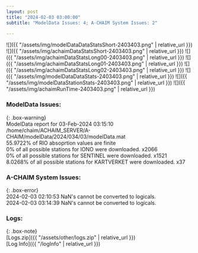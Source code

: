 ```yaml
---
layout: post
title: "2024-02-03 03:00:00"
subtitle: "ModelData Issues: 4; A-CHAIM System Issues: 2"

---
```


![]({{ "/assets/img/modelDataDataStatsShort-2403403.png" | relative_url }})
![]({{ "/assets/img/achaimDataStatsShort-2403403.png" | relative_url }})
![]({{ "/assets/img/achaimDataStatsLong00-2403403.png" | relative_url }})
![]({{ "/assets/img/achaimDataStatsLong01-2403403.png" | relative_url }})
![]({{ "/assets/img/achaimDataStatsLong02-2403403.png" | relative_url }})
![]({{ "/assets/img/modelDataDataStats-2403403.png" | relative_url }})
![]({{ "/assets/img/modelDataStationStats-2403403.png" | relative_url }})
![]({{ "/assets/img/achaimRunTime-2403403.png" | relative_url }})


### ModelData Issues:  
  
{: .box-warning}  
 ModelData report for 03-Feb-2024 03:15:10   
 /home/chaim/ACHAIM_SERVER/A-CHAIM/modelData/2024/034/03/modelData.mat   
 55.9722% of RIO absoprtion values are finite   
 0% of all possible stations for IONO were downloaded. x2066   
 0% of all possible stations for SENTINEL were downloaded. x1521   
 8.0268% of all possible stations for KARTVERKET were downloaded. x37   
  
### A-CHAIM System Issues:  
  
{: .box-error}  
2024-02-03 02:10:53 NaN's cannot be converted to logicals.  
2024-02-03 03:14:39 NaN's cannot be converted to logicals.  

### Logs:  
  
{: .box-note}  
[Logs.zip]({{ "/assets/other/logs.zip" | relative_url }})  
[Log Info]({{ "/logInfo" | relative_url }})  
